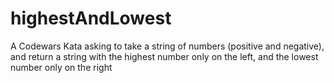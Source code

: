 # highestAndLowest
A Codewars Kata asking to take a string of numbers (positive and negative), and return a string with the highest number only on the left, and the lowest number only on the right
